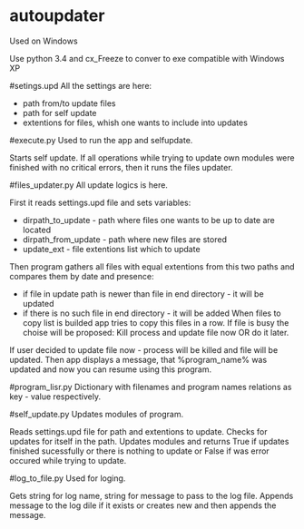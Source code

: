 # autoupdater

Used on Windows

Use python 3.4 and cx_Freeze to conver to exe compatible with Windows XP

#setings.upd 
All the settings are here:
- path from/to update files
- path for self update
- extentions for files, whish one wants to include into updates

#execute.py 
Used to run the app and selfupdate.

Starts self update. If all operations while trying to update own modules were finished 
with no critical errors, then it runs the files updater.

#files_updater.py 
All update logics is here.

First it reads settings.upd file and sets variables:
- dirpath_to_update - path where files one wants to be up to date are located
- dirpath_from_update - path where new files are stored
- update_ext - file extentions list which to update

Then program gathers all files with equal extentions from this two paths and compares them by date and presence:
- if file in update path is newer than file in end directory - it will be updated
- if there is no such file in end directory - it will be added
When files to copy list is builded app tries to copy this files in a row.
If file is busy the choise will be proposed:
Kill process and update file now OR do it later.

If user decided to update file now - process will be killed and file will be updated. 
Then app displays a message, that %program_name% was updated and now you can resume using this program.

#program_lisr.py
Dictionary with filenames and program names relations as key - value respectively. 


#self_update.py
Updates modules of program.

Reads settings.upd file for path and extentions to update.
Checks for updates for itself in the path. Updates modules and returns True if updates finished sucessfully 
or there is nothing to update or False if was error occured while trying to update.

#log_to_file.py 
Used for loging.

Gets string for log name, string for message to pass to the log file.
Appends message to the log dile if it exists or creates new and then appends the message.
